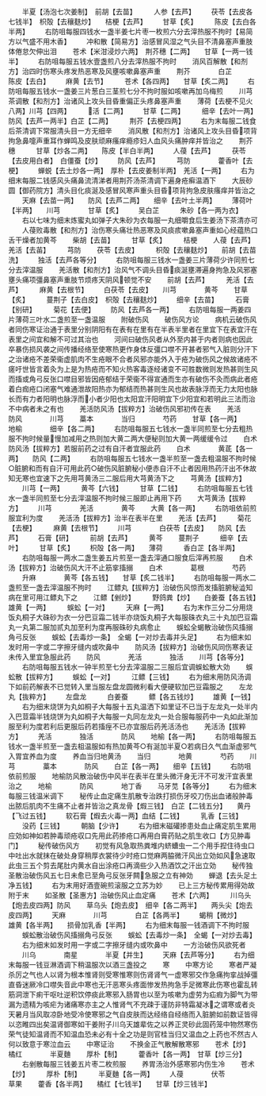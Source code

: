 <!-- { "loadSidebar": true } -->
　　半夏【汤泡七次姜制】　前胡【去苗】　　　人参【去芦】
　　茯苓【去皮各七钱半】　枳殻【去穰麸炒】　　桔梗【去芦】
　　甘草【炙】　　　陈皮【去白各半两】
　　右防咀每服四钱水一盏半姜七片枣一枚煎六分去滓热服不拘时【易简方以气盛不用木香】
　　冲和散【简易方】治感冒风湿之气头目不清鼻塞声重肢体倦怠欠伸出泪
　　苍术【米泔浸炒六两】　荆芥穗【二两】　　甘草【一两一钱半】
　　右防咀每服五钱水壹盏煎八分去滓热服不拘时
　　消风百解散【和剂方】治四时伤寒头疼发热恶寒及风壅咳嗽鼻塞声重
　　荆芥　　　　白芷　　　　陈皮【去白】
　　麻黄【去节】　　　苍术【各四两】　　甘草【炙二两】
　　右防咀每服五钱水一盏姜三片葱白三茎煎七分不拘时服如咳嗽再加乌梅煎
　　川芎茶调散【和剂方】治诸风上攻头目昏重偏正头疼鼻塞声重
　　薄荷【去梗不见火八两】川芎【四两】　　　活【二两】
　　甘草【二两】　　　细辛【去叶一两】　　防风【去芦一两半】白芷【二两】　　　荆芥【去梗四两】
　　右为末每服二钱食后茶清调下常服清头目一方无细辛
　　消风散【和剂方】治诸风上攻头目昏项背拘急鼻嚏声重耳作蝉鸣及皮肤顽麻瘙痒瘾疹妇人血风头痛肿痒并皆治之
　　荆芥穗　　　甘草【炒各二两】　　陈皮【半白半两】
　　人葠【去芦】　　　茯苓【去皮用白者】　白僵蚕【炒】
　　防风【去芦】　　　芎防　　　　藿香叶【去梗】
　　蝉蜕【去土炒各一两】　厚朴【去皮姜制半两】　羌活【一两】
　　右为细末每服二钱感风头痛鼻流清涕者用荆芥汤茶清调下遍身疮癣温酒下
　　大辰砂圆【御药院方】清头目化痰涎及感冒风寒声重头目昏项背拘急皮肤瘙痒并皆治之
　　天麻【去苗一两】　　防风【去芦二两】　　细辛【去叶土半两】
　　薄荷叶【半两】　　川芎　　　　甘草【炙】
　　吴白芷　　　朱砂【各一两为衣】
　　右以七味为细末炼蜜丸如弹子大朱砂为衣每服一丸细嚼食后生姜汤下茶清亦可
　　人葠败毒散【和剂方】治伤寒头痛壮热恶寒及风痰痎嗽鼻塞声重如心经蕴热口舌干燥者加黄芩
　　柴胡【去苗】　　　甘草【炙】　　　桔梗
　　人葠【去芦】　　　羌活【去苖】　　　芎防
　　茯苓【去皮】　　　枳殻【去穰麸炒】　　前胡【去苗洗】
　　独活【去芦各等分】
　　右防咀每服三钱水一盏姜三片薄荷少许同煎七分去滓温服
　　羌活散【和剂方】治风气不调头目昏痰涎壅滞遍身拘急及风邪塞壅头痛项彊鼻塞声重肢节烦疼天阴风顿觉不安
　　前胡【去芦】　　　羌活【去芦】　　　麻黄【去根节】
　　白茯苓【去皮】　　川芎　　　　黄芩
　　甘草【炙】　　　蔓荆子【去白皮】　枳殻【去穰麸炒】
　　细辛【去苗】　　　石膏【别研】　　　菊花【去便】
　　防风【去芦各一两】
　　右防咀每服一两姜四片薄荷三叶水二盏煎至一盏温服
　　附破伤风
　　破伤风方论
　　病机云破伤风者同伤寒证治通于表里分别阴阳有在表有在里有在半表半里者在里宜下在表宜汗在表里之间宜和解不可过其治也
　　河间曰破伤风者从外至内甚于内者则病也因此卒暴伤损风袭之间传播经络至使寒热更作身体反彊口噤不开甚者邪气入脏则分汗下之治诸疮不差荣衞虚肌肉不生疮眼不合者风邪亦能外入于疮为破伤风之候故诸疮不瘥吁世皆言着灸为上是为热疮而不知火热客毒逐经诸变不可胜数微则发热甚则生风而搐或角弓反张口噤目邪皆因疮郁结于荣衞不得宣通而生亦有破伤不灸而病此者疮着白痂疮口闭塞气难通泄故阳热亦为郁结而热甚则生风也故表脉浮而无力太阳也脉长而有力者阳明也脉浮而小者少阳也太阳宜汗阳明宜下少阳宜和若明此三法而治不中病者未之有也
　　羌活防风汤【拔粹方】治破伤风邪初传在表
　　羌活　　　　防风　　　　川芎
　　藁本　　　　当归　　　　芍药
　　甘草【各一两】　　地榆　　　　细辛【各二两】
　　右防咀每服五七钱水一盏半同煎至七分去粗热服不拘时候量慢加减用之热则加大黄二两大便秘则加大黄一两缓缓令过
　　白术防风汤【拔粹方】若服前药之过有自汗者宜服此药
　　白术　　　　黄茋【各一两】　　防风【二两】
　　右防咀每服五七钱水一盏半煎至一盏去粗温服不拘时候○脏腑和而有自汗可用此药○破伤风脏腑秘小便赤自汗不止者因用热药汗出不休故知无寒也宜速下之先用芎黄汤三二服后用大芎黄汤下之
　　芎黄汤【拔粹方】
　　川芎【一两】　　　黄芩【六钱】　　　甘草【二钱】
　　右防咀每服五七钱水一盏半同煎至七分去滓温服不拘时候三服即止再用下药
　　大芎黄汤【拔粹方】
　　川芎　　　　羌活　　　　黄芩
　　大黄【各一两】
　　右防咀依前煎服宜利为度
　　羌活汤【拔粹方】治半在表半在里
　　羌活【去芦】　　　菊花【去梗】　　　麻黄【去根节】
　　川芎　　　　白茯苓【去皮】　　防风【去芦】
　　石膏【研】　　　前胡【去芦】　　　黄芩
　　蔓荆子　　　细辛【去叶】　　　甘草【炙】
　　枳殻【各一两】　　薄荷　　　香白芷【各半两】
　　右防咀每服一两水二盏生姜五片煎至一盏去滓通口服食后滓再煎服
　　白术汤【拔粹方】治破伤风大汗不止筋挛搐搦
　　白术　　　　葛根　　　　芍药
　　升麻　　　　黄芩【各五钱】　　甘草【炙二钱半】
　　右防咀每服一两水二盏煎至一盏去滓温服不拘时
　　江鳔丸【拔粹方】治破伤风惊而发搐脏腑秘澁知病在里可用江鳔丸下之
　　江鳔【剉炒】　　　野鸽粪【炒】　　白姜蚕【各五钱】雄黄【一两】　　　蜈蚣【一对】　　　天麻【一两】
　　右为末作三分二分用烧饭丸桐子大硃砂为衣一分巴豆霜二钱半亦烧饭丸桐子大每服硃衣丸三十丸加巴豆霜丸一丸第二服加贰丸加至利为度再服硃砂丸病愈止
　　蜈蚣全蝎散治破伤风搐搦角弓反张
　　蜈蚣【去毒炒一条】　全蝎【一对炒去毒并头足】
　　右为细末如发时用一字或二字擦牙缝内或吹鼻中
　　防风汤【拔粹方】治破伤风同伤寒表证未传入里宜急服此药
　　防风　　　　羌活　　　　独活
　　川芎【各等分】
　　右防咀每服五钱水一钟半煎至七分去滓温服二三服后宜调蜈蚣散大効
　　蜈蚣散【拔粹方】
　　蜈蚣【一对】　　　江鳔【三钱】
　　右为细末用防风汤调下如前药解表不已觉转入里当服左盘龙圆微利看大便硬软加巴豆霜服之
　　左龙丸【抜粹方】
　　左盘龙　　　白姜蚕　　　鳔【各五钱炒】
　　雄黄【一钱】
　　右为细末烧饼为丸如桐子大每服十五丸温洒下如里证不已当于左龙丸一处半内入巴荳霜半钱烧饼为丸如桐子大每服一丸同左龙丸一处合服每服药中一丸如此渐加服至利为度若利后更服后药若搐痓不已亦宜服后药羌活汤也
　　羌活汤【拔粹方】
　　羌活　　　　独活　　　　防风
　　地榆【各一两】
　　右防咀每服五钱水一盏半煎至一盏去柤温服如有热加黄芩○有涎加半夏○若病日久气血渐虚邪气入胃宜养血为度
　　养血当归地黄汤
　　当归　　　　地黄　　　　芍药
　　川芎　　　　藁本　　　　防风
　　白芷【各一两】　　细辛【五钱】
　　右防咀依前煎服
　　地榆防风散治破伤中风半在表半在里头微汗身无汗不可发汗宜表里治之
　　地榆　　　　防风　　　　地丁香
　　马牙苋【各等分】
　　右为细末每服三钱温米调下
　　秘传止血定痛生肌散专治跌打损伤牙咬刀伤出血诸般肿毒出脓后肌肉不生痛不止者并皆治之真龙骨【煆三钱】　白芷【二钱五分】　　黄丹【飞过五钱】
　　软石膏【煆去火毒一两】血结【二钱】　　　乳香【三钱】
　　没药【三钱】　　　朝脑【少许】
　　右为细末磁礶掺患处血止痛定肌生累用应効如神如若肿毒顽疮収口先用此药掺疮口再用白膏药贴之肌生收口【方见肿毒门】
　　秘传破伤风方
　　初觉有风急取热粪堆内蛴螬虫一二个用手揑住待虫口中吐出水就抹在破处身穿稍厚衣裳待少时疮口觉麻两脇微汗风出立効如风急速取此虫三五个剪去尾肚内黄水自出涂疮口再滴些少入热酒饮之汗出立効
　　秘传独圣散治破伤风五七日未愈已至角弓反张牙闗急服之立有神効
　　蝉退【去头足土净五钱】
　　右为末用好酒壹碗煎滚服之立苏为妙
　　已上三方秘传累用得効故附于末
　　如圣散【圣惠方】治破伤风止血定痛
　　苍术【六两】　　　川乌头【炮去皮四两】防风
　　草乌头【炮去皮】　细辛【各二两半】　　两头尖【炮去皮四两】
　　天麻　　　　川芎　　　　白芷【各两半】
　　蝎稍【微炒】　　　雄黄【各半两】　　损骨加乳香【半两】
　　右为细末每服一钱酒调下不拘时服
　　蜈蚣散治破伤风搐搦角弓反张
　　蜈蚣【去毒炒一条】　全蝎【一对炒去毒】
　　右为细末如发时用一字或二字擦牙缝内或吹鼻中
　　一方治破伤风欲死者
　　川乌　　　　南星　　　　半夏【并生】
　　天麻【去芦等分】
　　右为细末每服一钱豆淋酒调下稍温服次以酒三盏投之
　　寒
　　中寒方论
　　寒者严凝杀厉之气也人以肾为根本惟肾则受寒惟寒则伤肾肾气一虚寒邪交作急痛拘挛战掉彊直昏迷厥冷口噤失音此中寒也无汗恶寒头疼面惨发热拘急手足微寒此伤寒也霍乱转筋洞泄下痢干呕吐逆积饮停痰此寒邪入肠胃也以至为咳嗽为虚劳为疝瘕为脚气为带漏为遗精为咳疟为诸痛寒亦主之人惟肾气不充疎于谨防非特霜凝冰之谓寒或者炎天暑月当风取凉卧地受冷使寒邪之气自皮肤而达经络自经络而入脏腑如前数证皆得以恣睢四出矣温肾御寒如干姜附子川乌天雄辈佐之以养正灵砂此固药笼中物然寒伤荣气徒知温肾而不知温血恐未必有十全之功是则官桂当归又温血之上药也不然古人何以致意于寒泣血云
　　中寒证治
　　不换金正气散解散寒邪
　　苍术【炒】　　　橘红　　　　半夏麯
　　厚朴【制】　　　藿香叶【各一两】　甘草【炒三分】
　　右剉散每服三钱姜五片枣二枚煎服
　　养胃汤治外感寒邪内伤生冷
　　苍术【炒】　　　厚朴【制】　　　半夏麯【各一两】
　　人葠　　　　伏苓　　　　草果
　　藿香【各半两】　　橘红【七钱半】　　甘草【炒三钱半】

